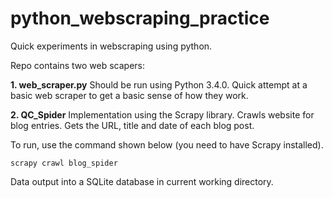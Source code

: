 python_webscraping_practice
===========================

Quick experiments in webscraping using python.

Repo contains two web scapers: 

**1. web_scraper.py**
Should be run using Python 3.4.0.
Quick attempt at a basic web scraper to get a basic sense of how they work.

**2. QC_Spider**
Implementation using the Scrapy library. 
Crawls website for blog entries. Gets the URL, title and date of each blog post.

To run, use the command shown below (you need to have Scrapy installed).

```  
scrapy crawl blog_spider
```

Data output into a SQLite database in current working directory. 


